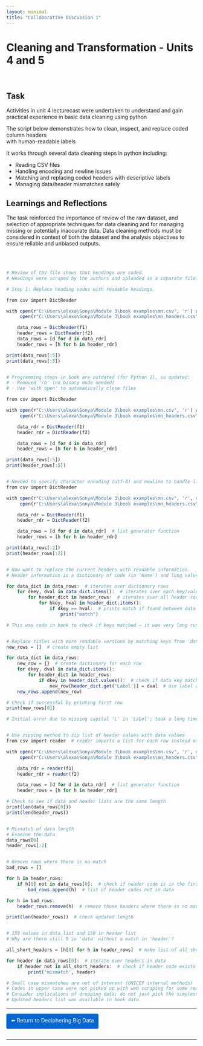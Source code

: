 ```yaml
---
layout: minimal
title: "Collaborative Discussion 1"
---
```


# Cleaning and Transformation - Units 4 and 5

<br>

## Task
Activities in unit 4 lecturecast were undertaken to understand and gain practical experience in basic data cleaning using python

The script below demonstrates how to clean, inspect, and replace coded column headers  
with human-readable labels 

It works through several data cleaning steps in python including:
- Reading CSV files 
- Handling encoding and newline issues
- Matching and replacing coded headers with descriptive labels
- Managing data/header mismatches safely

## Learnings and Reflections
The task reinforced the importance of review of the raw dataset, and selection of appropriate techniques for data cleaning and for managing missing or potentially inaccurate data.  Data cleaning methods must be considered in context of both the dataset and the analysis objectives to ensure reliable and unbiased outputs.

<br><br>

```r
# Review of CSV file shows that headings are coded.
# Headings were scraped by the authors and uploaded as a separate file.

# Step 1: Replace heading codes with readable headings.

from csv import DictReader

with open(r"C:\Users\alexa\Sonya\Module 3\book examples\mn.csv", 'r') as f1, \
     open(r"C:\Users\alexa\Sonya\Module 3\book examples\mn_headers.csv", 'r') as f2:

    data_rows = DictReader(f1)
    header_rows = DictReader(f2)
    data_rows = [d for d in data_rdr]
    header_rows = [h for h in header_rdr]

print(data_rows[:5])
print(data_rows[:5])


# Programming steps in book are outdated (for Python 2), so updated:
# - Removed 'rb' (no binary mode needed)
# - Use 'with open' to automatically close files

from csv import DictReader

with open(r"C:\Users\alexa\Sonya\Module 3\book examples\mn.csv", 'r') as f1, \
     open(r"C:\Users\alexa\Sonya\Module 3\book examples\mn_headers.csv", 'r') as f2:

    data_rdr = DictReader(f1)
    header_rdr = DictReader(f2)

    data_rows = [d for d in data_rdr]
    header_rows = [h for h in header_rdr]

print(data_rows[:5])
print(header_rows[:5])


# Needed to specify character encoding (utf-8) and newline to handle line endings correctly.
from csv import DictReader

with open(r"C:\Users\alexa\Sonya\Module 3\book examples\mn.csv", 'r', newline='', encoding='utf-8') as f1, \
     open(r"C:\Users\alexa\Sonya\Module 3\book examples\mn_headers.csv", 'r', newline='', encoding='utf-8') as f2:

    data_rdr = DictReader(f1)
    header_rdr = DictReader(f2)

    data_rows = [d for d in data_rdr]  # list generator function
    header_rows = [h for h in header_rdr]

print(data_rows[:2])
print(header_rows[:2])


# Now want to replace the current headers with readable information.
# Header information is a dictionary of code (in 'Name') and long value (in 'Label').

for data_dict in data_rows:  # iterates over dictionary rows
    for dkey, dval in data_dict.items():  # iterates over each key/value
        for header_dict in header_rows:  # iterates over all header rows
            for hkey, hval in header_dict.items():
                if dkey == hval:  # prints match if found between data keys and header data
                    print("match")

# This was code in book to check if keys matched — it was very long running. Do not run!


# Replace titles with more readable versions by matching keys from 'data' with values from 'header'
new_rows = []  # create empty list

for data_dict in data_rows:
    new_row = {}  # create dictionary for each row
    for dkey, dval in data_dict.items():
        for header_dict in header_rows:
            if dkey in header_dict.values():  # check if data key matches header values
                new_row[header_dict.get('Label')] = dval  # use label as key, data as value
    new_rows.append(new_row)

# Check if successful by printing first row
print(new_rows[0])

# Initial error due to missing capital 'L' in 'Label'; took a long time to resolve!


# Use zipping method to zip list of header values with data values
from csv import reader  # reader imports a list for each row instead of dict; zip needs lists

with open(r"C:\Users\alexa\Sonya\Module 3\book examples\mn.csv", 'r', newline='', encoding='utf-8') as f1, \
     open(r"C:\Users\alexa\Sonya\Module 3\book examples\mn_headers.csv", 'r', newline='', encoding='utf-8') as f2:

    data_rdr = reader(f1)
    header_rdr = reader(f2)

    data_rows = [d for d in data_rdr]  # list generator function
    header_rows = [h for h in header_rdr]

# Check to see if data and header lists are the same length
print(len(data_rows[0]))
print(len(header_rows))


# Mismatch of data length
# Examine the data
data_rows[0]
header_rows[:2]


# Remove rows where there is no match
bad_rows = []

for h in header_rows:
    if h[0] not in data_rows[0]:  # check if header code is in the first row of the data
        bad_rows.append(h)  # list of header codes not in data

for h in bad_rows:
    header_rows.remove(h)  # remove those headers where there is no match

print(len(header_rows))  # check updated length


# 159 values in data list and 150 in header list
# Why are there still 9 in 'data' without a match in 'header'?

all_short_headers = [h[0] for h in header_rows]  # make list of all short headers

for header in data_rows[0]:  # iterate over headers in data
    if header not in all_short_headers:  # check if header code exists in short header list
        print('mismatch', header)

# Small case mismatches are not of interest (UNICEF internal methods)
# Codes in upper case were not picked up with web scraping for some reason; decide whether to drop or manually look up.
# Consider implications of dropping data; do not just pick the simplest fix!
# Updated headers list was available in book data.

```
 


<hr>

<a href="https://sjackson-ds25.github.io/DecipheringBigData/Landing%20page.html" style="display:inline-block; padding:8px 12px; background-color:#0366d6; color:white; text-decoration:none; border-radius:4px; margin-bottom:1em;">⬅️ Return to Deciphering Big Data</a>

<hr>
